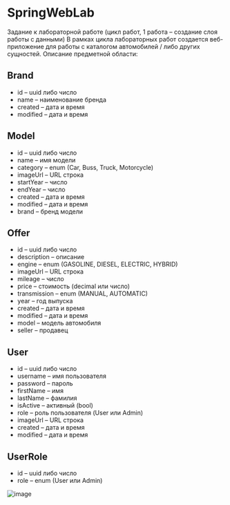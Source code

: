 # SpringWebLab
Задание к лабораторной работе (цикл работ, 1 работа – создание слоя работы с данными)
В рамках цикла лабораторных работ создается веб-приложение для работы с каталогом автомобилей / либо других сущностей. 
Описание предметной области:
## Brand
*	id – uuid либо число 
*	name – наименование бренда 
*	created – дата и время 
*	modified – дата и время 

## Model
*	id – uuid либо число
*	name – имя модели
*	category – enum (Car, Buss, Truck, Motorcycle)
*	imageUrl – URL строка 
*	startYear – число
*	endYear – число 
*	created – дата и время
*	modified – дата и время
*	brand – бренд модели

## Offer
*	id – uuid либо число
*	description – описание
*	engine – enum (GASOLINE, DIESEL, ELECTRIC, HYBRID)
*	imageUrl – URL строка 
*	mileage – число 
*	price – стоимость (decimal или число) 
*	transmission – enum (MANUAL, AUTOMATIC)
*	year – год выпуска 
*	created – дата и время
*	modified – дата и время
*	model – модель автомобиля 
*	seller – продавец

## User
*	id – uuid либо число
*	username –  имя пользователя
*	password – пароль
*	firstName –  имя
*	lastName –  фамилия
*	isActive – активный (bool)
*	role –  роль пользователя (User или Admin)
*	imageUrl – URL строка
*	created – дата и время
*	modified – дата и время



## UserRole
*	id – uuid либо число
*	role –  enum (User или Admin)

![image](https://github.com/Recwayer/SpringWebLab/assets/95271934/79a20134-2c8e-4f6f-accd-efa91991fff7)

